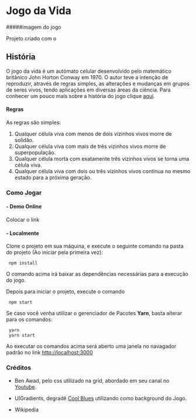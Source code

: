 # Jogo da Vida

#####imagem do jogo

Projeto criado com o 

## História

O jogo da vida é um autómato celular desenvolvido pelo matemático britânico John Horton Conway em 1970.
O autor teve a intenção de reproduzir, através de regras simples, as alterações e mudanças em grupos de seres vivos, tendo aplicações em diversas áreas da ciência. Para conhecer um pouco mais sobre a história do jogo clique [aqui](https://pt.wikipedia.org/wiki/Jogo_da_vida).

#### Regras

As regras são simples:

1. Qualquer célula viva com menos de dois vizinhos vivos morre de solidão.
2. Qualquer célula viva com mais de três vizinhos vivos morre de superpopulação.
3. Qualquer célula morta com exatamente três vizinhos vivos se torna uma célula viva.
4. Qualquer célula viva com dois ou três vizinhos vivos continua no mesmo estado para a próxima geração.


### Como Jogar

#### - Demo Online

Colocar o link

#### - Localmente

Clone o projeto em sua máquina, e execute o seguinte comando na pasta do projeto (Ao iniciar pela primeira vez):

```
 npm install
```

O comando acima irá baixar as dependências necessárias para a execução do jogo.

Depois para iniciar o projeto, execute o comando

```
 npm start
```

Se caso você venha utilizar o gerenciador de Pacotes **Yarn**, basta alterar para os comandos:

```
 yarn
 yarn start
```

Ao executar os comandos acima será aberto uma janela no navagador padrão no link [http://localhost:3000](http://localhost:3000) 


### Créditos
 - Ben Awad, pelo css utilizado na grid, abordado em seu canal no [Youtube](https://www.youtube.com/watch?v=DvVt11mPuM0).

 - UIGradients, degradê [Cool Blues](https://uigradients.com/#CoolBlues) utilizando como background do Jogo.

 - Wikipedia
    

